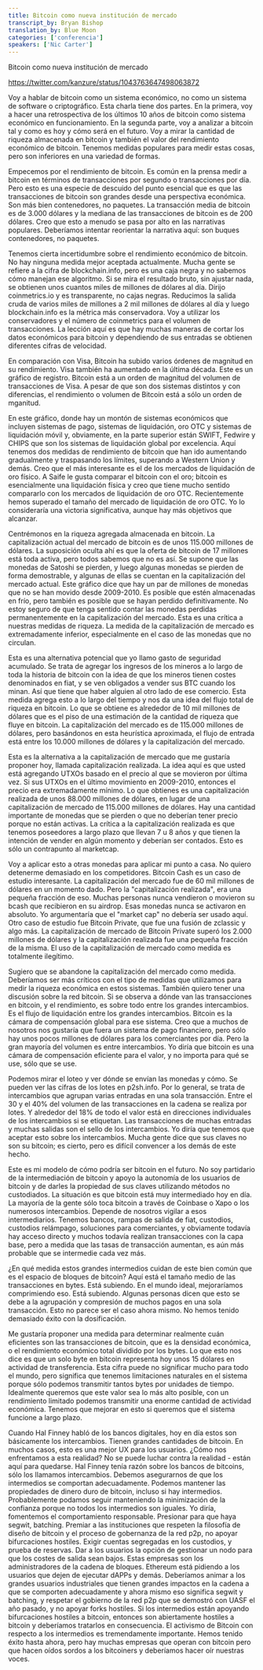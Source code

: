```yaml
---
title: Bitcoin como nueva institución de mercado 
transcript_by: Bryan Bishop
translation_by: Blue Moon
categories: ['conferencia']
speakers: ['Nic Carter']
---
```


Bitcoin como nueva institución de mercado

<https://twitter.com/kanzure/status/1043763647498063872>

Voy a hablar de bitcoin como un sistema económico, no como un sistema de software o criptográfico. Esta charla tiene dos partes. En la primera, voy a hacer una retrospectiva de los últimos 10 años de bitcoin como sistema económico en funcionamiento. En la segunda parte, voy a analizar a bitcoin tal y como es hoy y cómo será en el futuro. Voy a mirar la cantidad de riqueza almacenada en bitcoin y también el valor del rendimiento económico de bitcoin. Tenemos medidas populares para medir estas cosas, pero son inferiores en una variedad de formas.

Empecemos por el rendimiento de bitcoin. Es común en la prensa medir a bitcoin en términos de transacciones por segundo o transacciones por día. Pero esto es una especie de descuido del punto esencial que es que las transacciones de bitcoin son grandes desde una perspectiva económica. Son más bien contenedores, no paquetes. La transacción media de bitcoin es de 3.000 dólares y la mediana de las transacciones de bitcoin es de 200 dólares. Creo que esto a menudo se pasa por alto en las narrativas populares. Deberíamos intentar reorientar la narrativa aquí: son buques contenedores, no paquetes.

Tenemos cierta incertidumbre sobre el rendimiento económico de bitcoin. No hay ninguna medida mejor aceptada actualmente. Mucha gente se refiere a la cifra de blockchain.info, pero es una caja negra y no sabemos cómo manejan ese algoritmo. Si se mira el resultado bruto, sin ajustar nada, se obtienen unos cuantos miles de millones de dólares al día. Dirijo coinmetrics.io y es transparente, no cajas negras. Reducimos la salida cruda de varios miles de millones a 2 mil millones de dólares al día y luego blockchain.info es la métrica más conservadora. Voy a utilizar los conservadores y el número de coinmetrics para el volumen de transacciones. La lección aquí es que hay muchas maneras de cortar los datos económicos para bitcoin y dependiendo de sus entradas se obtienen diferentes cifras de velocidad.

En comparación con Visa, Bitcoin ha subido varios órdenes de magnitud en su rendimiento. Visa también ha aumentado en la última década. Este es un gráfico de registro. Bitcoin está a un orden de magnitud del volumen de transacciones de Visa. A pesar de que son dos sistemas distintos y con diferencias, el rendimiento o volumen de Bitcoin está a sólo un orden de mganitud.

En este gráfico, donde hay un montón de sistemas económicos que incluyen sistemas de pago, sistemas de liquidación, oro OTC y sistemas de liquidación móvil y, obviamente, en la parte superior están SWIFT, Fedwire y CHIPS que son los sistemas de liquidación global por excelencia. Aquí tenemos dos medidas de rendimiento de bitcoin que han ido aumentando gradualmente y traspasando los límites, superando a Western Union y demás. Creo que el más interesante es el de los mercados de liquidación de oro físico. A Saife le gusta comparar el bitcoin con el oro; bitcoin es esencialmente una liquidación física y creo que tiene mucho sentido compararlo con los mercados de liquidación de oro OTC. Recientemente hemos superado el tamaño del mercado de liquidación de oro OTC. Yo lo consideraría una victoria significativa, aunque hay más objetivos que alcanzar.

Centrémonos en la riqueza agregada almacenada en bitcoin. La capitalización actual del mercado de bitcoin es de unos 115.000 millones de dólares. La suposición oculta ahí es que la oferta de bitcoin de 17 millones está toda activa, pero todos sabemos que no es así. Se supone que las monedas de Satoshi se pierden, y luego algunas monedas se pierden de forma demostrable, y algunas de ellas se cuentan en la capitalización del mercado actual. Este gráfico dice que hay un par de millones de monedas que no se han movido desde 2009-2010. Es posible que estén almacenadas en frío, pero también es posible que se hayan perdido definitivamente. No estoy seguro de que tenga sentido contar las monedas perdidas permanentemente en la capitalización del mercado. Esta es una crítica a nuestras medidas de riqueza. La medida de la capitalización de mercado es extremadamente inferior, especialmente en el caso de las monedas que no circulan.

Esta es una alternativa potencial que yo llamo gasto de seguridad acumulado. Se trata de agregar los ingresos de los mineros a lo largo de toda la historia de bitcoin con la idea de que los mineros tienen costes denominados en fiat, y se ven obligados a vender sus BTC cuando los minan. Así que tiene que haber alguien al otro lado de ese comercio. Esta medida agrega esto a lo largo del tiempo y nos da una idea del flujo total de riqueza en bitcoin. Lo que se obtiene es alrededor de 10 mil millones de dólares que es el piso de una estimación de la cantidad de riqueza que fluye en bitcoin. La capitalización del mercado es de 115.000 millones de dólares, pero basándonos en esta heurística aproximada, el flujo de entrada está entre los 10.000 millones de dólares y la capitalización del mercado.

Esta es la alternativa a la capitalización de mercado que me gustaría proponer hoy, llamada capitalización realizada. La idea aquí es que usted está agregando UTXOs basado en el precio al que se movieron por última vez. Si sus UTXOs en el último movimiento en 2009-2010, entonces el precio era extremadamente mínimo. Lo que obtienes es una capitalización realizada de unos 88.000 millones de dólares, en lugar de una capitalización de mercado de 115.000 millones de dólares. Hay una cantidad importante de monedas que se pierden o que no deberían tener precio porque no están activas. La crítica a la capitalización realizada es que tenemos poseedores a largo plazo que llevan 7 u 8 años y que tienen la intención de vender en algún momento y deberían ser contados. Esto es sólo un contrapunto al marketcap.

Voy a aplicar esto a otras monedas para aplicar mi punto a casa. No quiero detenerme demasiado en los competidores. Bitcoin Cash es un caso de estudio interesante. La capitalización del mercado fue de 60 mil millones de dólares en un momento dado. Pero la "capitalización realizada", era una pequeña fracción de eso. Muchas personas nunca vendieron o movieron su bcash que recibieron en su airdrop. Esas monedas nunca se activaron en absoluto. Yo argumentaría que el "market cap" no debería ser usado aquí. Otro caso de estudio fue Bitcoin Private, que fue una fusión de zclassic y algo más. La capitalización de mercado de Bitcoin Private superó los 2.000 millones de dólares y la capitalización realizada fue una pequeña fracción de la misma. El uso de la capitalización de mercado como medida es totalmente ilegítimo.

Sugiero que se abandone la capitalización del mercado como medida. Deberíamos ser más críticos con el tipo de medidas que utilizamos para medir la riqueza económica en estos sistemas. También quiero tener una discusión sobre la red bitcoin. Si se observa a dónde van las transacciones en bitcoin, y el rendimiento, es sobre todo entre los grandes intercambios. Es el flujo de liquidación entre los grandes intercambios. Bitcoin es la cámara de compensación global para ese sistema. Creo que a muchos de nosotros nos gustaría que fuera un sistema de pago financiero, pero sólo hay unos pocos millones de dólares para los comerciantes por día. Pero la gran mayoría del volumen es entre intercambios. Yo diría que bitcoin es una cámara de compensación eficiente para el valor, y no importa para qué se use, sólo que se use.

Podemos mirar el loteo y ver dónde se envían las monedas y cómo. Se pueden ver las cifras de los lotes en p2sh.info. Por lo general, se trata de intercambios que agrupan varias entradas en una sola transacción. Entre el 30 y el 40% del volumen de las transacciones en la cadena se realiza por lotes. Y alrededor del 18% de todo el valor está en direcciones individuales de los intercambios si se etiquetan. Las transacciones de muchas entradas y muchas salidas son el sello de los intercambios. Yo diría que tenemos que aceptar esto sobre los intercambios. Mucha gente dice que sus claves no son su bitcoin; es cierto, pero es difícil convencer a los demás de este hecho.

Este es mi modelo de cómo podría ser bitcoin en el futuro. No soy partidario de la intermediación de bitcoin y apoyo la autonomía de los usuarios de bitcoin y de darles la propiedad de sus claves utilizando métodos no custodiados. La situación es que bitcoin está muy intermediado hoy en día. La mayoría de la gente sólo toca bitcoin a través de Coinbase o Xapo o los numerosos intercambios. Depende de nosotros vigilar a esos intermediarios. Tenemos bancos, rampas de salida de fiat, custodios, custodios relámpago, soluciones para comerciantes, y obviamente todavía hay acceso directo y muchos todavía realizan transacciones con la capa base, pero a medida que las tasas de transacción aumentan, es aún más probable que se intermedie cada vez más.

¿En qué medida estos grandes intermedios cuidan de este bien común que es el espacio de bloques de bitcoin? Aquí está el tamaño medio de las transacciones en bytes. Está subiendo. En el mundo ideal, mejoraríamos comprimiendo eso. Está subiendo. Algunas personas dicen que esto se debe a la agrupación y compresión de muchos pagos en una sola transacción. Esto no parece ser el caso ahora mismo. No hemos tenido demasiado éxito con la dosificación.

Me gustaría proponer una medida para determinar realmente cuán eficientes son las transacciones de bitcoin, que es la densidad económica, o el rendimiento económico total dividido por los bytes. Lo que esto nos dice es que un solo byte en bitcoin representa hoy unos 15 dólares en actividad de transferencia. Esta cifra puede no significar mucho para todo el mundo, pero significa que tenemos limitaciones naturales en el sistema porque sólo podemos transmitir tantos bytes por unidades de tiempo. Idealmente queremos que este valor sea lo más alto posible, con un rendimiento limitado podemos transmitir una enorme cantidad de actividad económica. Tenemos que mejorar en esto si queremos que el sistema funcione a largo plazo.

Cuando Hal Finney habló de los bancos digitales, hoy en día estos son básicamente los intercambios. Tienen grandes cantidades de bitcoin. En muchos casos, esto es una mejor UX para los usuarios. ¿Cómo nos enfrentamos a esta realidad? No se puede luchar contra la realidad - están aquí para quedarse. Hal Finney tenía razón sobre los bancos de bitcoins, sólo los llamamos intercambios. Debemos asegurarnos de que los intermedios se comportan adecuadamente. Podemos mantener las propiedades de dinero duro de bitcoin, incluso si hay intermedios. Probablemente podamos seguir manteniendo la minimización de la confianza porque no todos los intermedios son iguales. Yo diría, fomentemos el comportamiento responsable. Presionar para que haya segwit, batching. Premiar a las instituciones que respeten la filosofía de diseño de bitcoin y el proceso de gobernanza de la red p2p, no apoyar bifurcaciones hostiles. Exigir cuentas segregadas en los custodios, y prueba de reservas. Dar a los usuarios la opción de gestionar un nodo para que los costes de salida sean bajos. Estas empresas son los administradores de la cadena de bloques. Ethereum está pidiendo a los usuarios que dejen de ejecutar dAPPs y demás. Deberíamos animar a los grandes usuarios industriales que tienen grandes impactos en la cadena a que se comporten adecuadamente y ahora mismo eso significa segwit y batching, y respetar el gobierno de la red p2p que se demostró con UASF el año pasado, y no apoyar forks hostiles. Si los intermedios están apoyando bifurcaciones hostiles a bitcoin, entonces son abiertamente hostiles a bitcoin y deberíamos tratarlos en consecuencia. El activismo de Bitcoin con respecto a los intermedios es tremendamente importante. Hemos tenido éxito hasta ahora, pero hay muchas empresas que operan con bitcoin pero que hacen oídos sordos a los bitcoiners y deberíamos hacer oír nuestras voces.


